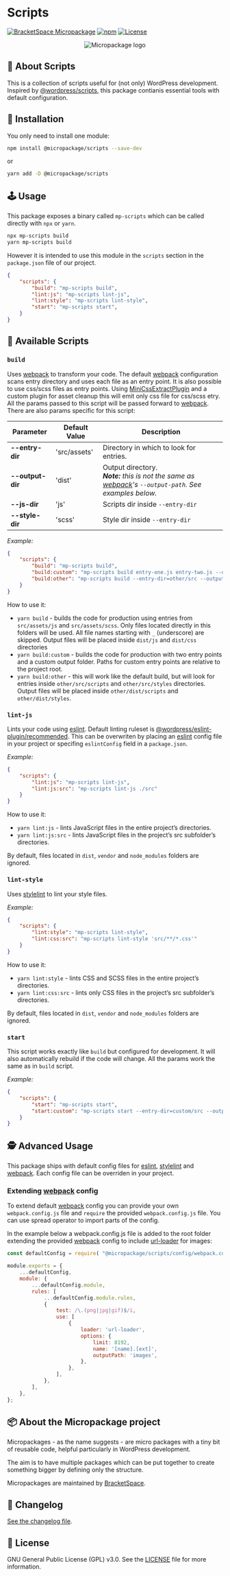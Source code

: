 # Scripts

[![BracketSpace Micropackage](https://img.shields.io/badge/BracketSpace-Micropackage-brightgreen)](https://bracketspace.com)
[![npm](https://img.shields.io/npm/v/@micropackage/scripts)](https://www.npmjs.com/package/@micropackage/scripts)
[![License](https://img.shields.io/npm/l/@micropackage/scripts)](https://www.npmjs.com/package/@micropackage/scripts)

<p align="center">
    <img src="https://bracketspace.com/extras/micropackage/micropackage-small.png" alt="Micropackage logo"/>
</p>

## 🧬 About Scripts

This is a collection of scripts useful for (not only) WordPress development. Inspired by [@wordpress/scripts](https://www.npmjs.com/package/@wordpress/scripts), this package contianis essential tools with default configuration.

## 💾 Installation

You only need to install one module:
``` bash
npm install @micropackage/scripts --save-dev
```
or
``` bash
yarn add -D @micropackage/scripts
```

## 🕹 Usage

This package exposes a binary called `mp-scripts` which can be called directly with `npx` or `yarn`.
``` bash
npx mp-scripts build
yarn mp-scripts build
```
However it is intended to use this module in the `scripts` section in the `package.json` file of our project.

``` json
{
	"scripts": {
		"build": "mp-scripts build",
		"lint:js": "mp-scripts lint-js",
		"lint:style": "mp-scripts lint-style",
		"start": "mp-scripts start",
	}
}
```

## 📜 Available Scripts

### `build`
Uses [webpack](https://webpack.js.org/) to transform your code. The default [webpack](https://webpack.js.org/) configuration scans entry directory and uses each file as an entry point. It is also possible to use css/scss files as entry points. Using [MiniCssExtractPlugin](https://github.com/[webpack](https://webpack.js.org/)-contrib/mini-css-extract-plugin) and a custom plugin for asset cleanup this will emit only css file for css/scss etry.
All the params passed to this script will be passed forward to [webpack](https://webpack.js.org/). There are also params specific for this script:

| Parameter        | Default Value | Description                                                                                              |
|------------------|---------------|----------------------------------------------------------------------------------------------------------|
| **--entry-dir**  | 'src/assets'  | Directory in which to look for entries.                                                                  |
| **--output-dir** | 'dist'        | Output directory.<br/>_**Note:** this is not the same as [webpack](https://webpack.js.org/)'s `--output-path`. See examples below._ |
| **--js-dir**     | 'js'          | Scripts dir inside `--entry-dir`                                                                         |
| **--style-dir**  | 'scss'        | Style dir inside `--entry-dir`                                                                           |

*Example:*
```json
{
    "scripts": {
        "build": "mp-scripts build",
        "build:custom": "mp-scripts build entry-one.js entry-two.js --output-path=custom",
        "build:other": "mp-scripts build --entry-dir=other/src --output-dir=other/dist --js-dir=scripts --style-dir=styles"
    }
}
```
How to use it:
- `yarn build` - builds the code for production using entries from `src/assets/js` and `src/assets/scss`. Only files located directly in this folders will be used. All file names starting with `_` (underscore) are skipped. Output files will be placed inside `dist/js` and `dist/css` directories
- `yarn build:custom` - builds the code for production with two entry points and a custom output folder. Paths for custom entry points are relative to the project root.
- `yarn build:other` - this will work like the default build, but will look for entries inside `other/src/scripts` and `other/src/styles` directories. Output files will be placed inside `other/dist/scripts` and `other/dist/styles`.

### `lint-js`
Lints your code using [eslint](https://eslint.org/).
Default linting ruleset is [@wordpress/eslint-plugin/recommended](https://www.npmjs.com/package/@wordpress/eslint-plugin). This can be overwriten by placing an [eslint](https://eslint.org/) config file in your project or specifing `eslintConfig` field in a `package.json`.

*Example:*
```json
{
    "scripts": {
        "lint:js": "mp-scripts lint-js",
        "lint:js:src": "mp-scripts lint-js ./src"
    }
}
```

How to use it:
- `yarn lint:js` - lints JavaScript files in the entire project’s directories.
- `yarn lint:js:src` - lints JavaScript files in the project’s src subfolder’s directories.

By default, files located in `dist`, `vendor` and `node_modules` folders are ignored.

### `lint-style`
Uses [stylelint](https://stylelint.io/) to lint your style files.

*Example:*
```json
{
    "scripts": {
        "lint:style": "mp-scripts lint-style",
        "lint:css:src": "mp-scripts lint-style 'src/**/*.css'"
    }
}
```
How to use it:
- `yarn lint:style` - lints CSS and SCSS files in the entire project’s directories.
- `yarn lint:css:src` - lints only CSS files in the project’s src subfolder’s directories.

By default, files located in `dist`, `vendor` and `node_modules` folders are ignored.

### `start`
This script works exactly like `build` but configured for development. It will also automatically rebuild if the code will change. All the params work the same as in `build` script.

*Example:*
```json
{
    "scripts": {
        "start": "mp-scripts start",
        "start:custom": "mp-scripts start --entry-dir=custom/src --output-dir=custom/build"
    }
}
```

## 🕵️ Advanced Usage

This package ships with default config files for [eslint](https://eslint.org/), [stylelint](https://stylelint.io/) and [webpack](https://webpack.js.org/). Each config file can be overriden in your project.

### Extending [webpack](https://webpack.js.org/) config

To extend default [webpack](https://webpack.js.org/) config you can provide your own `webpack.config.js` file and `require` the provided `webpack.config.js` file. You can use spread operator to import parts of the config.

In the example below a webpack.config.js file is added to the root folder extending the provided [webpack](https://webpack.js.org/) config to include [url-loader](https://github.com/webpack-contrib/url-loader) for images:
```javascript
const defaultConfig = require( "@micropackage/scripts/config/webpack.config" );

module.exports = {
	...defaultConfig,
	module: {
		...defaultConfig.module,
		rules: [
			...defaultConfig.module.rules,
			{
				test: /\.(png|jpg|gif)$/i,
				use: [
					{
						loader: 'url-loader',
						options: {
							limit: 8192,
							name: '[name].[ext]',
							outputPath: 'images',
						},
					},
				],
			},
		],
	},
};
```

## 📦 About the Micropackage project

Micropackages - as the name suggests - are micro packages with a tiny bit of reusable code, helpful particularly in WordPress development.

The aim is to have multiple packages which can be put together to create something bigger by defining only the structure.

Micropackages are maintained by [BracketSpace](https://bracketspace.com).

## 📖 Changelog

[See the changelog file](./CHANGELOG.md).

## 📃 License

GNU General Public License (GPL) v3.0. See the [LICENSE](./LICENSE) file for more information.
